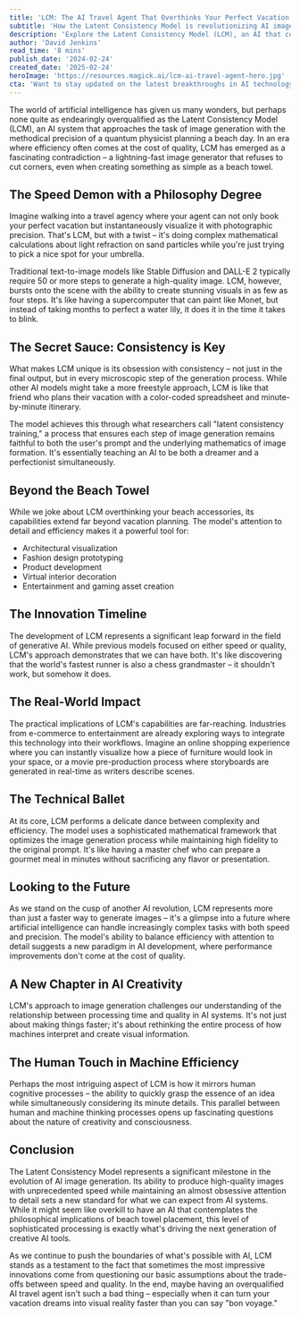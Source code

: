 ```yaml
---
title: 'LCM: The AI Travel Agent That Overthinks Your Perfect Vacation Down to the Last Pixel'
subtitle: 'How the Latent Consistency Model is revolutionizing AI image generation with lightning speed and obsessive attention to detail'
description: 'Explore the Latent Consistency Model (LCM), an AI that combines speed and precision in image generation, altering how we visualize vacation planning and beyond.'
author: 'David Jenkins'
read_time: '8 mins'
publish_date: '2024-02-24'
created_date: '2025-02-24'
heroImage: 'https://resources.magick.ai/lcm-ai-travel-agent-hero.jpg'
cta: 'Want to stay updated on the latest breakthroughs in AI technology? Follow us on LinkedIn for exclusive insights into groundbreaking innovations like LCM and more cutting-edge developments in the world of artificial intelligence.'
---
```

 
The world of artificial intelligence has given us many wonders, but perhaps none quite as endearingly overqualified as the Latent Consistency Model (LCM), an AI system that approaches the task of image generation with the methodical precision of a quantum physicist planning a beach day. In an era where efficiency often comes at the cost of quality, LCM has emerged as a fascinating contradiction – a lightning-fast image generator that refuses to cut corners, even when creating something as simple as a beach towel.
 
## The Speed Demon with a Philosophy Degree
 
Imagine walking into a travel agency where your agent can not only book your perfect vacation but instantaneously visualize it with photographic precision. That's LCM, but with a twist – it's doing complex mathematical calculations about light refraction on sand particles while you're just trying to pick a nice spot for your umbrella.
 
Traditional text-to-image models like Stable Diffusion and DALL-E 2 typically require 50 or more steps to generate a high-quality image. LCM, however, bursts onto the scene with the ability to create stunning visuals in as few as four steps. It's like having a supercomputer that can paint like Monet, but instead of taking months to perfect a water lily, it does it in the time it takes to blink.
 
## The Secret Sauce: Consistency is Key
 
What makes LCM unique is its obsession with consistency – not just in the final output, but in every microscopic step of the generation process. While other AI models might take a more freestyle approach, LCM is like that friend who plans their vacation with a color-coded spreadsheet and minute-by-minute itinerary.
 
The model achieves this through what researchers call "latent consistency training," a process that ensures each step of image generation remains faithful to both the user's prompt and the underlying mathematics of image formation. It's essentially teaching an AI to be both a dreamer and a perfectionist simultaneously.
 
## Beyond the Beach Towel
 
While we joke about LCM overthinking your beach accessories, its capabilities extend far beyond vacation planning. The model's attention to detail and efficiency makes it a powerful tool for:
 
- Architectural visualization
- Fashion design prototyping
- Product development
- Virtual interior decoration
- Entertainment and gaming asset creation
 
## The Innovation Timeline
 
The development of LCM represents a significant leap forward in the field of generative AI. While previous models focused on either speed or quality, LCM's approach demonstrates that we can have both. It's like discovering that the world's fastest runner is also a chess grandmaster – it shouldn't work, but somehow it does.
 
## The Real-World Impact
 
The practical implications of LCM's capabilities are far-reaching. Industries from e-commerce to entertainment are already exploring ways to integrate this technology into their workflows. Imagine an online shopping experience where you can instantly visualize how a piece of furniture would look in your space, or a movie pre-production process where storyboards are generated in real-time as writers describe scenes.
 
## The Technical Ballet
 
At its core, LCM performs a delicate dance between complexity and efficiency. The model uses a sophisticated mathematical framework that optimizes the image generation process while maintaining high fidelity to the original prompt. It's like having a master chef who can prepare a gourmet meal in minutes without sacrificing any flavor or presentation.
 
## Looking to the Future
 
As we stand on the cusp of another AI revolution, LCM represents more than just a faster way to generate images – it's a glimpse into a future where artificial intelligence can handle increasingly complex tasks with both speed and precision. The model's ability to balance efficiency with attention to detail suggests a new paradigm in AI development, where performance improvements don't come at the cost of quality.
 
## A New Chapter in AI Creativity
 
LCM's approach to image generation challenges our understanding of the relationship between processing time and quality in AI systems. It's not just about making things faster; it's about rethinking the entire process of how machines interpret and create visual information.
 
## The Human Touch in Machine Efficiency
 
Perhaps the most intriguing aspect of LCM is how it mirrors human cognitive processes – the ability to quickly grasp the essence of an idea while simultaneously considering its minute details. This parallel between human and machine thinking processes opens up fascinating questions about the nature of creativity and consciousness.
 
## Conclusion
 
The Latent Consistency Model represents a significant milestone in the evolution of AI image generation. Its ability to produce high-quality images with unprecedented speed while maintaining an almost obsessive attention to detail sets a new standard for what we can expect from AI systems. While it might seem like overkill to have an AI that contemplates the philosophical implications of beach towel placement, this level of sophisticated processing is exactly what's driving the next generation of creative AI tools.
 
As we continue to push the boundaries of what's possible with AI, LCM stands as a testament to the fact that sometimes the most impressive innovations come from questioning our basic assumptions about the trade-offs between speed and quality. In the end, maybe having an overqualified AI travel agent isn't such a bad thing – especially when it can turn your vacation dreams into visual reality faster than you can say "bon voyage."